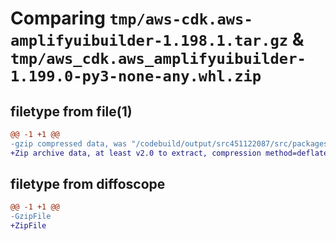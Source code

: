 # Comparing `tmp/aws-cdk.aws-amplifyuibuilder-1.198.1.tar.gz` & `tmp/aws_cdk.aws_amplifyuibuilder-1.199.0-py3-none-any.whl.zip`

## filetype from file(1)

```diff
@@ -1 +1 @@
-gzip compressed data, was "/codebuild/output/src451122087/src/packages/@aws-cdk/aws-amplifyuibuilder/dist/python/aws-cdk.aws-amplifyuibuilder-1.198.1.tar", last modified: Tue Mar 28 21:36:39 2023, max compression
+Zip archive data, at least v2.0 to extract, compression method=deflate
```

## filetype from diffoscope

```diff
@@ -1 +1 @@
-GzipFile
+ZipFile
```

